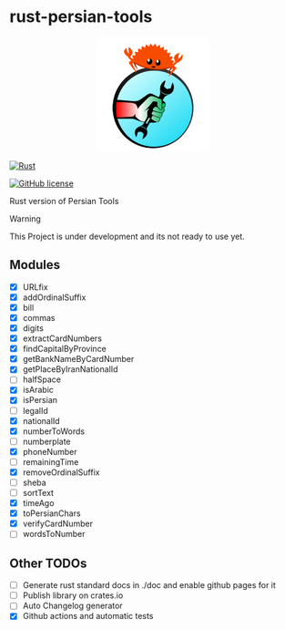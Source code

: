 # rust-persian-tools

<center>
<img src="./logo.png" width="200">
</center>

[![Rust](https://github.com/persian-tools/rust-persian-tools/actions/workflows/rust.yml/badge.svg?branch=master)](https://github.com/persian-tools/rust-persian-tools/actions/workflows/rust.yml)

[![GitHub license](https://badgen.net/github/license/persian-tools/rust-persian-tools)](https://github.com/persian-tools/rust-persian-tools/blob/master/LICENSE)

Rust version of Persian Tools

> [!WARNING]  
> This Project is under development and its not ready to use yet.

## Modules

- [x] URLfix
- [x] addOrdinalSuffix
- [x] bill
- [x] commas
- [x] digits
- [x] extractCardNumbers
- [x] findCapitalByProvince
- [x] getBankNameByCardNumber
- [x] getPlaceByIranNationalId
- [ ] halfSpace
- [x] isArabic
- [x] isPersian
- [ ] legalId
- [x] nationalId
- [x] numberToWords
- [ ] numberplate
- [x] phoneNumber
- [ ] remainingTime
- [x] removeOrdinalSuffix
- [ ] sheba
- [ ] sortText
- [x] timeAgo
- [x] toPersianChars
- [x] verifyCardNumber
- [ ] wordsToNumber

## Other TODOs

- [ ] Generate rust standard docs in ./doc and enable github pages for it
- [ ] Publish library on crates.io
- [ ] Auto Changelog generator
- [x] Github actions and automatic tests
